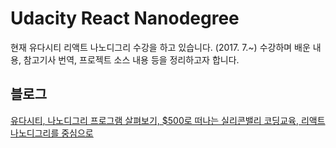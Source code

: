 # Udacity React Nanodegree

현재 유다시티 리액트 나노디그리 수강을 하고 있습니다. (2017. 7.~) 
수강하며 배운 내용, 참고기사 번역, 프로젝트 소스 내용 등을 정리하고자 합니다.

## 블로그
[유다시티, 나노디그리 프로그램 살펴보기, $500로 떠나는 실리콘밸리 코딩교육, 리액트 나노디그리를 중심으로](https://brunch.co.kr/@sujinleeme/9)

